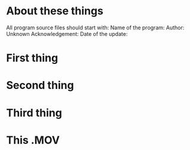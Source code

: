 
# About these things
 
 All program source files should start with:
 Name of the program: 
 Author: Unknown 
 Acknowledgement: 
 Date of the update: 
 
  
 
# First thing


  
# Second thing



# Third thing



# This .MOV
